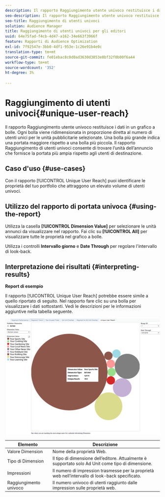 ```yaml
---
description: Il rapporto Raggiungimento utente univoco restituisce i dati in un grafico a bolle. Ogni bolla viene ridimensionata in proporzione diretta al numero di utenti unici per le unità pubblicitarie selezionate. Una bolla più grande indica una portata maggiore rispetto a una bolla più piccola. Il rapporto Raggiungimento di utenti univoci consente di trovare l’unità dell’annuncio che fornisce la portata più ampia rispetto agli utenti di destinazione.
seo-description: Il rapporto Raggiungimento utente univoco restituisce i dati in un grafico a bolle. Ogni bolla viene ridimensionata in proporzione diretta al numero di utenti unici per le unità pubblicitarie selezionate. Una bolla più grande indica una portata maggiore rispetto a una bolla più piccola. Il rapporto Raggiungimento di utenti univoci consente di trovare l’unità dell’annuncio che fornisce la portata più ampia rispetto agli utenti di destinazione.
seo-title: Raggiungimento di utenti univoci
solution: Audience Manager
title: Raggiungimento di utenti univoci per gli editori
uuid: 64e75fad-f4cb-4d47-a162-34e663f3966f
feature: Rapporti di Audience Optimization
exl-id: 7f92547e-3bb0-4df1-953e-1c26e91b4e0c
translation-type: tm+mt
source-git-commit: fe01ebac8c0d0ad3630d3853e0bf32f0b00f6a44
workflow-type: tm+mt
source-wordcount: '352'
ht-degree: 3%

---
```


# Raggiungimento di utenti univoci{#unique-user-reach}

Il rapporto Raggiungimento utente univoco restituisce i dati in un grafico a bolle. Ogni bolla viene ridimensionata in proporzione diretta al numero di utenti unici per le unità pubblicitarie selezionate. Una bolla più grande indica una portata maggiore rispetto a una bolla più piccola. Il rapporto Raggiungimento di utenti univoci consente di trovare l’unità dell’annuncio che fornisce la portata più ampia rispetto agli utenti di destinazione.

## Caso d&#39;uso {#use-cases}

Con il rapporto [!UICONTROL Unique User Reach] puoi identificare le proprietà del tuo portfolio che attraggono un elevato volume di utenti univoci.

## Utilizzo del rapporto di portata univoca {#using-the-report}

Utilizza la casella **[!UICONTROL Dimension Value]** per selezionare le unità annunci da visualizzare nel rapporto. Fai clic su **[!UICONTROL All]** per visualizzare tutte le proprietà nel grafico a bolle.

Utilizza i controlli **Intervallo giorno** e **Date Through** per regolare l&#39;intervallo di look-back.

## Interpretazione dei risultati {#interpreting-results}

**Report di esempio**

Il rapporto [!UICONTROL Unique User Reach] potrebbe essere simile a quello riportato di seguito. Nel rapporto fare clic su una bolla per visualizzare i dati sottostanti. Vedi le descrizioni per le informazioni aggiuntive nella tabella seguente.

![](assets/publisher_unique_user_reach.png)

| Elemento | Descrizione |
|--- |--- |
| Valore Dimension | Nome della proprietà Web. |
| Tipo di Dimension | Il tipo di dimensione dell’editore. Attualmente è supportato solo Ad Unit come tipo di dimensione. |
| Impressioni | Il numero di impression trasmesse per la proprietà web nell’intervallo di look-back specificato. |
| Raggiungimento univoco | Il numero univoco di utenti raggiunto dalle impression sulle proprietà web. |
